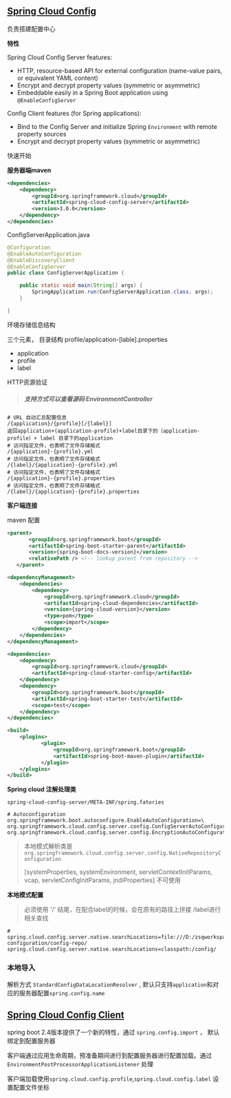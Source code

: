 ## [Spring Cloud Config](https://spring.io/projects/spring-cloud-config)

负责搭建配置中心

**特性**

Spring Cloud Config Server features:

- HTTP, resource-based API for external configuration (name-value pairs, or equivalent YAML content)
- Encrypt and decrypt property values (symmetric or asymmetric)
- Embeddable easily in a Spring Boot application using `@EnableConfigServer`

Config Client features (for Spring applications):

- Bind to the Config Server and initialize Spring `Environment` with remote property sources
- Encrypt and decrypt property values (symmetric or asymmetric)



快速开始

**服务器端maven**

```xml
<dependencies>
    <dependency>
        <groupId>org.springframework.cloud</groupId>
        <artifactId>spring-cloud-config-server</artifactId>
        <version>3.0.0</version>
    </dependency>
</dependencies>
```

ConfigServerApplication.java

```java
@Configuration
@EnableAutoConfiguration
@EnableDiscoveryClient
@EnableConfigServer
public class ConfigServerApplication {

	public static void main(String[] args) {
		SpringApplication.run(ConfigServerApplication.class, args);
	}

}
```

环境存储信息结构

三个元素， 目录结构 profile/application-[lable].properties

- application
- profile
- label



HTTP资源验证

> ##### 支持方式可以查看源码 EnvironmentController

```properties
# URL 自动汇总配置信息
/{application}/{profile}[/{label}]
返回application+(application-profile)+label目录下的（application-profile）+ label 目录下的application
# 访问指定文件，也表明了文件存储格式
/{application}-{profile}.yml
# 访问指定文件，也表明了文件存储格式
/{label}/{application}-{profile}.yml
# 访问指定文件，也表明了文件存储格式
/{application}-{profile}.properties
# 访问指定文件，也表明了文件存储格式
/{label}/{application}-{profile}.properties

```



**客户端连接**

maven 配置

```xml
<parent>
       <groupId>org.springframework.boot</groupId>
       <artifactId>spring-boot-starter-parent</artifactId>
       <version>{spring-boot-docs-version}</version>
       <relativePath /> <!-- lookup parent from repository -->
   </parent>

<dependencyManagement>
	<dependencies>
		<dependency>
			<groupId>org.springframework.cloud</groupId>
			<artifactId>spring-cloud-dependencies</artifactId>
			<version>{spring-cloud-version}</version>
			<type>pom</type>
			<scope>import</scope>
		</dependency>
	</dependencies>
</dependencyManagement>

<dependencies>
	<dependency>
		<groupId>org.springframework.cloud</groupId>
		<artifactId>spring-cloud-starter-config</artifactId>
	</dependency>
	<dependency>
		<groupId>org.springframework.boot</groupId>
		<artifactId>spring-boot-starter-test</artifactId>
		<scope>test</scope>
	</dependency>
</dependencies>

<build>
	<plugins>
           <plugin>
               <groupId>org.springframework.boot</groupId>
               <artifactId>spring-boot-maven-plugin</artifactId>
           </plugin>
	</plugins>
</build>

```

**Spring cloud 注解处理类**

`spring-cloud-config-server/META-INF/spring.fatories`

```properties
# Autoconfiguration
org.springframework.boot.autoconfigure.EnableAutoConfiguration=\
org.springframework.cloud.config.server.config.ConfigServerAutoConfiguration,\
org.springframework.cloud.config.server.config.EncryptionAutoConfiguration
```

> 本地模式解析类是`org.springframework.cloud.config.server.config.NativeRepositoryConfiguration`
>
> [systemProperties, systemEnvironment, servletContextInitParams, vcap, servletConfigInitParams, jndiProperties] 不可使用



**本地模式配置**

> 必须使用 '/' 结尾，在配合label的时候，会在原有的路径上拼接 /label进行相关查找

```properties
# spring.cloud.config.server.native.searchLocations=file:///D:/zsqworkspace/expect configuration/config-repo/
spring.cloud.config.server.native.searchLocations=classpath:/config/	
```



### 本地导入

解析方式 `StandardConfigDataLocationResolver` , 默认只支持`application`和对应的服务器配置`spring.config.name`

[^警告]: 本地模式需要关注这点，随意配置的名称可能无法生效



## [Spring Cloud Config Client](https://docs.spring.io/spring-cloud-config/docs/current/reference/html/#_spring_cloud_config_client)

spring boot 2.4版本提供了一个新的特性，通过 `spring.config.import` ， 默认绑定到配置服务器

客户端通过应用生命周期，预准备期间进行到配置服务器进行配置加载。通过`EnvironmentPostProcessorApplicationListener` 处理

客户端加载使用`spring.cloud.config.profile`,`spring.cloud.config.label` 设置配置文件坐标

